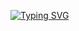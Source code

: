 <a href="https://git.io/typing-svg"><img src="https://readme-typing-svg.demolab.com?font=Karla&pause=1000&color=4794F7&width=435&lines=Welcome+to+my+profile+%F0%9F%90%B3" alt="Typing SVG" /></a>
